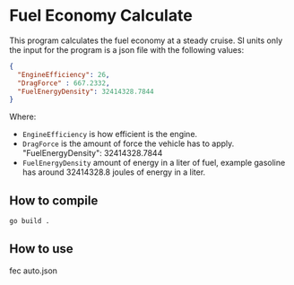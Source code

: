 # Fuel Economy Calculate

This program calculates the fuel economy at a steady cruise. SI units only the input for the program is a json file with the following values: 

```json
{
  "EngineEfficiency": 26,
  "DragForce" : 667.2332,
  "FuelEnergyDensity": 32414328.7844
}
```

Where:
* `EngineEfficiency` is how efficient is the engine.
* `DragForce` is the amount of force the vehicle has to apply. 
  "FuelEnergyDensity": 32414328.7844
* `FuelEnergyDensity` amount of energy in a liter of fuel, example gasoline has around 32414328.8 joules of energy in a liter. 

## How to compile
```bash
go build .  
```

## How to use
fec auto.json